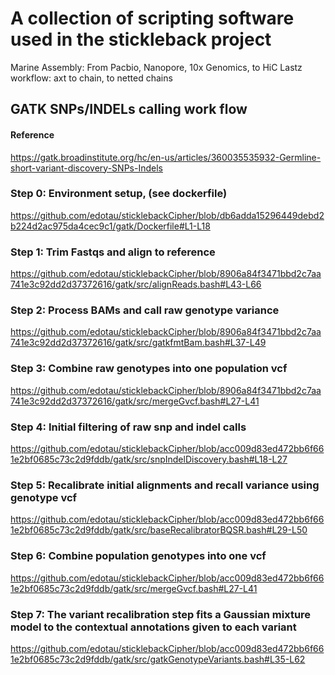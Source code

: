 # A collection of scripting software used in the stickleback project

Marine Assembly: From Pacbio, Nanopore, 10x Genomics, to HiC
Lastz workflow: axt to chain, to netted chains

## GATK SNPs/INDELs calling work flow

#### Reference

<https://gatk.broadinstitute.org/hc/en-us/articles/360035535932-Germline-short-variant-discovery-SNPs-Indels>

### Step 0: Environment setup, (see dockerfile)

<https://github.com/edotau/sticklebackCipher/blob/db6adda15296449debd2b224d2ac975da4cec9c1/gatk/Dockerfile#L1-L18>

### Step 1: Trim Fastqs and align to reference

<https://github.com/edotau/sticklebackCipher/blob/8906a84f3471bbd2c7aa741e3c92dd2d37372616/gatk/src/alignReads.bash#L43-L66>

### Step 2: Process BAMs and call raw genotype variance

<https://github.com/edotau/sticklebackCipher/blob/8906a84f3471bbd2c7aa741e3c92dd2d37372616/gatk/src/gatkfmtBam.bash#L37-L49>

### Step 3: Combine raw genotypes into one population vcf

<https://github.com/edotau/sticklebackCipher/blob/8906a84f3471bbd2c7aa741e3c92dd2d37372616/gatk/src/mergeGvcf.bash#L27-L41>

### Step 4: Initial filtering of raw snp and indel calls

<https://github.com/edotau/sticklebackCipher/blob/acc009d83ed472bb6f661e2bf0685c73c2d9fddb/gatk/src/snpIndelDiscovery.bash#L18-L27>

### Step 5: Recalibrate initial alignments and recall variance using genotype vcf

<https://github.com/edotau/sticklebackCipher/blob/acc009d83ed472bb6f661e2bf0685c73c2d9fddb/gatk/src/baseRecalibratorBQSR.bash#L29-L50>

### Step 6: Combine population genotypes into one vcf

<https://github.com/edotau/sticklebackCipher/blob/acc009d83ed472bb6f661e2bf0685c73c2d9fddb/gatk/src/mergeGvcf.bash#L27-L41>

### Step 7: The variant recalibration step fits a Gaussian mixture model to the contextual annotations given to each variant

<https://github.com/edotau/sticklebackCipher/blob/acc009d83ed472bb6f661e2bf0685c73c2d9fddb/gatk/src/gatkGenotypeVariants.bash#L35-L62>
